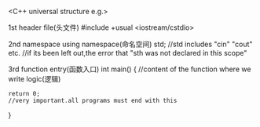 <C++ universal structure e.g.>

1st header file(头文件)
#include 
+usual <iostream/cstdio> 

2nd namespace
using namespace(命名空间) std;
//std includes "cin" "cout" etc.
//if its been left out,the error that "sth was not declared in this scope"

3rd function entry(函数入口)
int main()
{
    //content of the function where we write logic(逻辑)

    return 0;
    //very important.all programs must end with this 
}